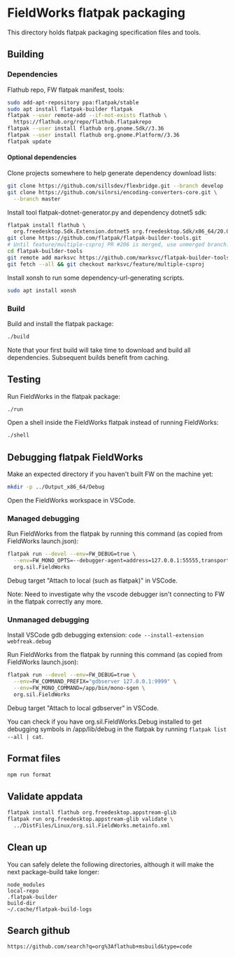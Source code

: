 # FieldWorks flatpak packaging

This directory holds flatpak packaging specification files and tools.

## Building

### Dependencies

Flathub repo, FW flatpak manifest, tools:

```bash
sudo add-apt-repository ppa:flatpak/stable
sudo apt install flatpak-builder flatpak
flatpak --user remote-add --if-not-exists flathub \
  https://flathub.org/repo/flathub.flatpakrepo
flatpak --user install flathub org.gnome.Sdk//3.36
flatpak --user install flathub org.gnome.Platform//3.36
flatpak update
```

#### Optional dependencies

Clone projects somewhere to help generate dependency download lists:
```bash
git clone https://github.com/sillsdev/flexbridge.git --branch develop
git clone https://github.com/silnrsi/encoding-converters-core.git \
  --branch master
```

Install tool flatpak-dotnet-generator.py and dependency dotnet5 sdk:
```bash
flatpak install flathub \
  org.freedesktop.Sdk.Extension.dotnet5 org.freedesktop.Sdk/x86_64/20.08
git clone https://github.com/flatpak/flatpak-builder-tools.git
# Until feature/multiple-csproj PR #206 is merged, use unmerged branch:
cd flatpak-builder-tools
git remote add marksvc https://github.com/marksvc/flatpak-builder-tools.git
git fetch --all && git checkout marksvc/feature/multiple-csproj
```

Install xonsh to run some dependency-url-generating scripts.
```bash
sudo apt install xonsh
```

### Build

Build and install the flatpak package:

```bash
./build
```

Note that your first build will take time to download and build all
dependencies. Subsequent builds benefit from caching.

## Testing

Run FieldWorks in the flatpak package:

```bash
./run
```

Open a shell inside the FieldWorks flatpak instead of running FieldWorks:

```bash
./shell
```

## Debugging flatpak FieldWorks

Make an expected directory if you haven't built FW on the machine yet:
```bash
mkdir -p ../Output_x86_64/Debug
```

Open the FieldWorks workspace in VSCode.

### Managed debugging

Run FieldWorks from the flatpak by running this command (as copied from
FieldWorks launch.json):

```bash
flatpak run --devel --env=FW_DEBUG=true \
  --env=FW_MONO_OPTS=--debugger-agent=address=127.0.0.1:55555,transport=dt_socket,server=y,suspend=n \
  org.sil.FieldWorks
```

Debug target "Attach to local (such as flatpak)" in VSCode.

Note: Need to investigate why the vscode debugger isn't connecting to FW in the
flatpak correctly any more.

### Unmanaged debugging

Install VSCode gdb debugging extension:
`code --install-extension webfreak.debug`

Run FieldWorks from the flatpak by running this command (as copied from
FieldWorks launch.json):

```bash
flatpak run --devel --env=FW_DEBUG=true \
  --env=FW_COMMAND_PREFIX="gdbserver 127.0.0.1:9999" \
  --env=FW_MONO_COMMAND=/app/bin/mono-sgen \
  org.sil.FieldWorks
```

Debug target "Attach to local gdbserver" in VSCode.

You can check if you have org.sil.FieldWorks.Debug installed to get debugging
symbols in /app/lib/debug in the flatpak by running `flatpak list --all | cat`.

## Format files

```bash
npm run format
```

## Validate appdata

```bash
flatpak install flathub org.freedesktop.appstream-glib
flatpak run org.freedesktop.appstream-glib validate \
  ../DistFiles/Linux/org.sil.FieldWorks.metainfo.xml
```

## Clean up

You can safely delete the following directories, although it will make the next
package-build take longer:

```
node_modules
local-repo
.flatpak-builder
build-dir
~/.cache/flatpak-build-logs
```

## Search github
```
https://github.com/search?q=org%3Aflathub+msbuild&type=code
```
